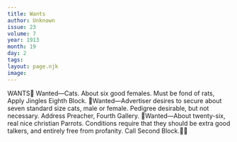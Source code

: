```yaml
---
title: Wants
author: Unknown
issue: 23
volume: 7
year: 1913
month: 19
day: 2
tags:
layout: page.njk
image:
---
```

WANTS Wanted—Cats. About six good females. Must be fond of rats, Apply Jingles Eighth Block. Wanted—Advertiser desires to secure about seven standard size cats, male or female. Pedigree desirable, but not necessary. Address Preacher, Fourth Gallery. Wanted—About twenty-six, real nice christian Parrots. Conditions require that they should be extra good talkers, and entirely free from profanity. Call Second Block.
